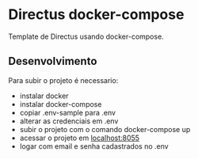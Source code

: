 # Directus docker-compose

Template de Directus usando docker-compose.

## Desenvolvimento

Para subir o projeto é necessario:

- instalar docker
- instalar docker-compose
- copiar .env-sample para .env
- alterar as credenciais em .env
- subir o projeto com o comando docker-compose up
- acessar o projeto em [localhost:8055](http://localhost:8055)
- logar com email e senha cadastrados no .env

